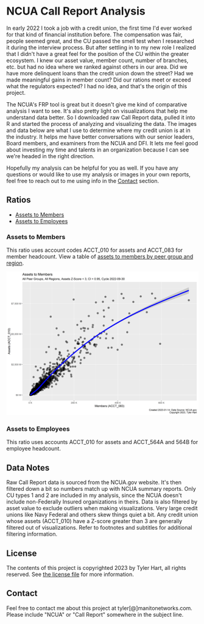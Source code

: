 # NCUA Call Report Analysis

In early 2022 I took a job with a credit union, the first time I'd ever worked for that kind of financial institution before. The compensation was fair, people seemed great, and the CU passed the smell test when I researched it during the interview process. But after settling in to my new role I realized that I didn't have a great feel for the position of the CU within the greater ecosystem. I knew our asset value, member count, number of branches, etc. but had no idea where we ranked against others in our area. Did we have more delinquent loans than the credit union down the street? Had we made meaningful gains in member count? Did our rations meet or exceed what the regulators expected? I had no idea, and that's the origin of this project.

The NCUA's FRP tool is great but it doesn't give me kind of comparative analysis I want to see. It's also pretty light on visualizations that help me understand data better. So I downloaded raw Call Report data, pulled it into R and started the process of analyzing and visualizing the data. The images and data below are what I use to determine where my credit union is at in the industry. It helps me have better conversations with our senior leaders, Board members, and examiners from the NCUA and DFI. It lets me feel good about investing my time and talents in an organization because I can see we're headed in the right direction.

Hopefully my analysis can be helpful for you as well. If you have any questions or would like to use my analysis or images in your own reports, feel free to reach out to me using info in the [Contact](#Contact) section.

## Ratios

* [Assets to Members](#Assets-to-Members)
* [Assets to Employees](#Assets-to-Employees)

### Assets to Members
This ratio uses account codes ACCT_010 for assets and ACCT_083 for member headcount. View a table of [assets to members by peer group and region](./Tables/AssetsToMembersPeerRegion.md).

![](./Figures/plot.AssetsToMembers.png)

### Assets to Employees
This ratio uses accounts ACCT_010 for assets and ACCT_564A and 564B for employee headcount.

## Data Notes
Raw Call Report data is sourced from the NCUA.gov website. It's then filtered down a bit so numbers match up with NCUA summary reports. Only CU types 1 and 2 are included in my analysis, since the NCUA doesn't include non-Federally Insured organizations in theirs. Data is also filtered by asset value to exclude outliers when making visualizations. Very large credit unions like Navy Federal and others skew things quiet a bit. Any credit union whose assets (ACCT_010) have a Z-score greater than 3 are generally filtered out of visualizations. Refer to footnotes and subtitles for additional filtering information.

## License

The contents of this project is copyrighted 2023 by Tyler Hart, all rights reserved. See [the license file](./LICENSE.md) for more information.

## Contact
Feel free to contact me about this project at tyler[@]manitonetworks.com. Please include "NCUA" or "Call Report" somewhere in the subject line.
